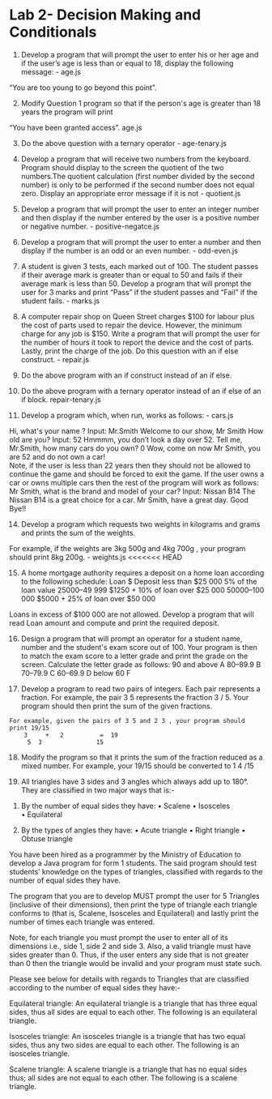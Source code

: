 # Lab 2- Decision Making and Conditionals


1. Develop a program that will prompt the user to enter his or her age and if the user’s age is less than or equal to 18, display the following message: - age.js

“You are too young to go beyond this point”.


2. Modify Question 1 program so that if the person's age is greater than 18 years the program will print 

“You have been granted access”. age.js



3. Do the above question with a ternary operator - age-tenary.js

4. Develop a program that will receive two numbers from the keyboard.  Program should display to the screen the quotient of the two numbers.The quotient calculation (first number divided by the second number) is only to be performed if the second number does not equal zero. Display an appropriate error message if it is not - quotient.js

5. Develop a program that will prompt the user to enter an integer number and then display if the number entered by the user is a positive number or negative number. - positive-negatce.js


6. Develop a program that will prompt the user to enter a number and then display if the number is an odd or an even number. - odd-even.js

7. A student is given 3 tests, each marked out of 100. The student passes if their average mark is greater than or equal to 50 and fails if their average mark is less than 50.  Develop a program that will prompt the user for 3 marks and print “Pass” if the student passes and “Fail” if the student fails. - marks.js

8. A computer repair shop on Queen Street charges $100 for labour plus the cost of parts used to repair the device. However, the minimum charge for any job is $150. Write a program that will prompt the user for the number of hours  it took to report the device   and the cost of parts. Lastly, print the charge of the job. Do this question with an if else construct. - repair.js

9. Do the above program with an if construct instead of an if else.

10. Do the above program with a ternary operator instead of an if else of an if block.  repair-tenary.js


11. Develop a program which, when run, works as follows: - cars.js

Hi, what's your name ? Input: Mr.Smith
Welcome to our show, Mr Smith
How old are you? Input: 52
Hmmmm, you don’t look a day over 52. 
Tell me, Mr.Smith, how many cars do you own? 0
Wow, come on now Mr Smith, you are 52 and do not own a car!  
Note, if the user is less than 22 years then they should not be allowed to continue the game and should be forced to exit the game.
If the user owns a car or owns multiple cars then the rest of the program will work as follows: 
Mr Smith, what is the brand and model of your car? Input: Nissan B14
The Nissan B14 is a great choice for a car.
Mr Smith, have a great day. Good Bye!!

14. Develop a program which requests two weights in kilograms and grams and prints the sum of the weights. 

For example, if the weights are 3kg 500g and 4kg 700g , your program should print 8kg 200g. - weights.js
<<<<<<< HEAD

15. A home mortgage authority requires a deposit on a home loan according to the following schedule:
Loan $
    Deposit
less than $25 000
    5% of the loan value
$25 000–$49 999
   $1250 + 10% of loan over $25 000
$50 000–$100 000
$5000 + 25% of loan over $50 000

Loans in excess of $100 000 are not allowed. Develop a program that will read Loan
amount and compute and print the required deposit.

16. Design a program that will prompt an operator for a student name, number and the student's exam score out of 100. Your program is then to match the exam score to a letter grade and print the grade on the screen. Calculate the letter grade as follows:
90 and above
A
80–89.9
B
70–79.9
C
60–69.9
D
below 60
F

 17. Develop a program to read two pairs of integers. Each pair represents a fraction. For example, the pair 3 5 represents the fraction  3 / 5. Your program should then print the sum of the given fractions. 

	For example, given the pairs of 3 5 and 2 3 , your program should print 19/15
        3     +   2          =  19
         5 	3               15

18. Modify the program so that it prints the sum of the fraction reduced as a mixed number. For example, your  19/15  should be converted to 1  4 /15

19. All triangles have 3 sides and 3 angles which always add up to 180°. They are classified in two major ways that is:-
1) By the number of equal sides they have:
  • Scalene 
  • Isosceles  
  • Equilateral

2) By the types of angles they have:
  • Acute triangle
• Right triangle 
  	• Obtuse triangle 

You have been hired as a programmer by the Ministry of Education to develop a Java program 
for form 1 students. The said program should test students’ knowledge on the types of triangles, 
classified with regards to the number of equal sides they have. 

The program that you are to develop MUST prompt the user for 5 Triangles (inclusive of 
their dimensions), then print the type of triangle each triangle conforms to (that is, 
Scalene,  Isosceles and Equilateral) and lastly print the number of times each triangle was 
entered. 

Note, for each triangle you must prompt the user to enter all of its dimensions i.e., side 1,
side 2 and side 3. Also, a valid triangle must have sides greater than 0. Thus, if the user 
enters any side that is not greater than 0 then the triangle would be invalid and your 
program must state such.

Please see below for details with regards to Triangles that are classified according to the 
number of equal sides they have:-


Equilateral triangle: An equilateral triangle is a triangle that has three equal sides, thus all sides are equal to each other. The following is an equilateral triangle.


Isosceles triangle: An isosceles triangle is a triangle that has two equal sides, thus any two sides are equal to each other. The following is an isosceles triangle.

Scalene triangle: A scalene triangle is a triangle that has no equal sides thus; all sides are not equal to each other. The following is a scalene triangle. 

